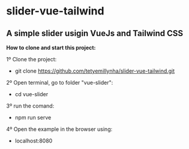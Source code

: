 # slider-vue-tailwind
<h2><strong>A simple slider usigin VueJs and Tailwind CSS</strong></h2>

<strong>How to clone and start this project:</strong>

1º Clone the project:
- git clone https://github.com/tetyemillynha/slider-vue-tailwind.git

2º Open terminal, go to folder "vue-slider":
- cd vue-slider

3º run the comand:
- npm run serve

4º Open the example in the browser using: 
- localhost:8080
